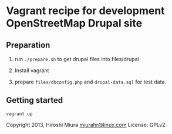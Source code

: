 Vagrant recipe for development OpenStreetMap Drupal site
=====================================================

Preparation
--------

1. run ```./prepare.sh``` to get drupal files into files/drupal

2. Install vagrant

3. prepare `files/dbconfig.php` and `drupal-data.sql` for test data.

Getting started
--------

```vagrant up```


Copyright 2013, Hiroshi Miura <miurahr@linux.com>
License: GPLv2
